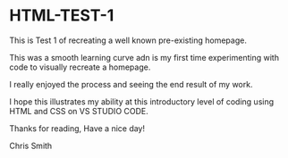 # HTML-TEST-1
This is Test 1 of recreating a well known pre-existing homepage.

This was a smooth learning curve adn is my first time experimenting with code to visually recreate a homepage.

I really enjoyed the process and seeing the end result of my work.

I hope this illustrates my ability at this introductory level of coding using HTML and CSS on VS STUDIO CODE.

Thanks for reading, Have a nice day!

Chris Smith